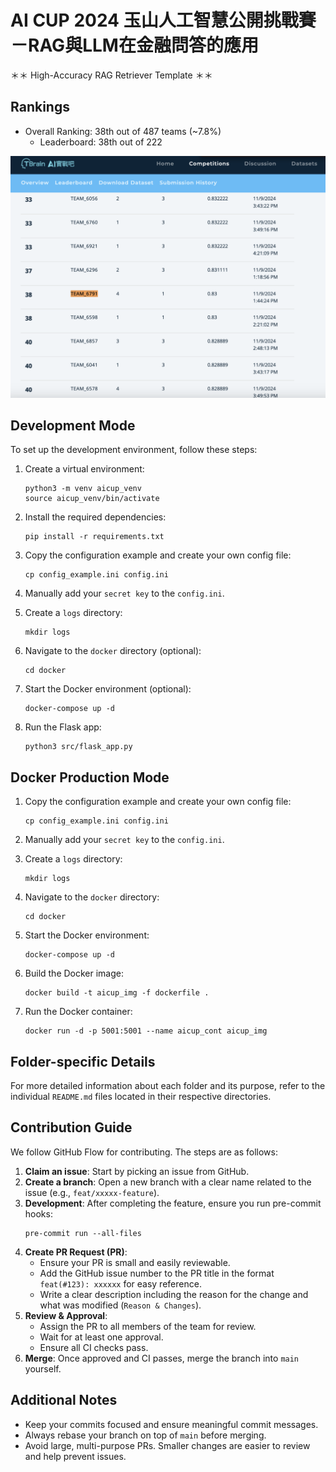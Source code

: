 # AI CUP 2024 玉山人工智慧公開挑戰賽－RAG與LLM在金融問答的應用
＊＊ High-Accuracy RAG Retriever Template ＊＊

## Rankings

- Overall Ranking: 38th out of 487 teams (~7.8%)
   - Leaderboard: 38th out of 222

![AI Cup Result](img/aicup_result.png)

## Development Mode
To set up the development environment, follow these steps:

1. Create a virtual environment:
   ```
   python3 -m venv aicup_venv
   source aicup_venv/bin/activate
   ```

2. Install the required dependencies:
   ```
   pip install -r requirements.txt
   ```

3. Copy the configuration example and create your own config file:
   ```
   cp config_example.ini config.ini
   ```

4. Manually add your `secret key` to the `config.ini`.

5. Create a `logs` directory:
   ```
   mkdir logs
   ```

6. Navigate to the `docker` directory (optional):
   ```
   cd docker
   ```

7. Start the Docker environment (optional):
   ```
   docker-compose up -d
   ```

8. Run the Flask app:
   ```
   python3 src/flask_app.py
   ```

## Docker Production Mode

1. Copy the configuration example and create your own config file:
   ```
   cp config_example.ini config.ini
   ```

2. Manually add your `secret key` to the `config.ini`.

3. Create a `logs` directory:
   ```
   mkdir logs
   ```

4. Navigate to the `docker` directory:
   ```
   cd docker
   ```

5. Start the Docker environment:
   ```
   docker-compose up -d
   ```

6. Build the Docker image:
   ```
   docker build -t aicup_img -f dockerfile .
   ```

7. Run the Docker container:
   ```
   docker run -d -p 5001:5001 --name aicup_cont aicup_img
   ```

## Folder-specific Details
For more detailed information about each folder and its purpose, refer to the individual `README.md` files located in their respective directories.

## Contribution Guide
We follow GitHub Flow for contributing. The steps are as follows:

1. **Claim an issue**: Start by picking an issue from GitHub.
2. **Create a branch**: Open a new branch with a clear name related to the issue (e.g., `feat/xxxxx-feature`).
3. **Development**: After completing the feature, ensure you run pre-commit hooks:
   ```
   pre-commit run --all-files
   ```
4. **Create PR Request (PR)**:
   - Ensure your PR is small and easily reviewable.
   - Add the GitHub issue number to the PR title in the format `feat(#123): xxxxxx` for easy reference.
   - Write a clear description including the reason for the change and what was modified (`Reason & Changes`).
5. **Review & Approval**:
   - Assign the PR to all members of the team for review.
   - Wait for at least one approval.
   - Ensure all CI checks pass.
6. **Merge**: Once approved and CI passes, merge the branch into `main` yourself.

## Additional Notes
- Keep your commits focused and ensure meaningful commit messages.
- Always rebase your branch on top of `main` before merging.
- Avoid large, multi-purpose PRs. Smaller changes are easier to review and help prevent issues.
